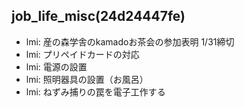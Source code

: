 job_life_misc(24d24447fe)
---

- lmi: 産の森学舎のkamadoお茶会の参加表明 1/31締切
- lmi: プリペイドカードの対応
- lmi: 電源の設置
- lmi: 照明器具の設置（お風呂）
- lmi: ねずみ捕りの罠を電子工作する
